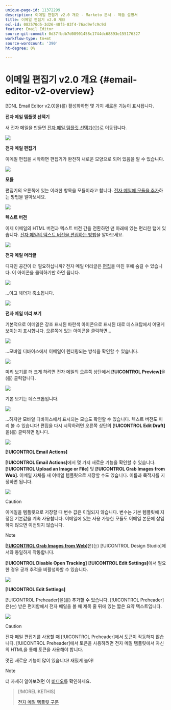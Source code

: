 ```yaml
---
unique-page-id: 11372299
description: 이메일 편집기 v2.0 개요 - Marketo 문서 - 제품 설명서
title: 이메일 편집기 v2.0 개요
exl-id: 082570d5-3d26-48f5-83f4-76ad9efc9c9d
feature: Email Editor
source-git-commit: 0d37fbdb7d08901458c1744dc68893e155176327
workflow-type: tm+mt
source-wordcount: '390'
ht-degree: 0%

---
```


# 이메일 편집기 v2.0 개요 {#email-editor-v2-overview}

[!DNL Email Editor v2.0]을(를) 활성화하면 몇 가지 새로운 기능이 표시됩니다.

**전자 메일 템플릿 선택기**

새 전자 메일을 만들면 [전자 메일 템플릿 선택기](/help/marketo/product-docs/email-marketing/general/email-editor-2/email-template-picker-overview.md)(으)로 이동됩니다.

![](assets/email-editor-v2-overview-1.png)

**전자 메일 편집기**

이메일 편집을 시작하면 편집기가 완전히 새로운 모양으로 되어 있음을 알 수 있습니다.

![](assets/email-editor-v2-overview-2.png)

**모듈**

편집기의 오른쪽에 있는 이러한 항목을 모듈이라고 합니다. [전자 메일에 모듈을 추가](/help/marketo/product-docs/email-marketing/general/email-editor-2/add-modules-to-your-email.md)하는 방법을 알아보세요.

![](assets/email-editor-v2-overview-3.png)

**텍스트 버전**

이제 이메일의 HTML 버전과 텍스트 버전 간을 전환하면 맨 아래에 있는 편리한 탭에 있습니다. [전자 메일의 텍스트 버전을 편집하는 방법](/help/marketo/product-docs/email-marketing/general/creating-an-email/edit-the-text-version-of-an-email.md)을 알아보세요.

![](assets/email-editor-v2-overview-4.png)

**전자 메일 머리글**

디자인 공간이 더 필요하십니까? 전자 메일 머리글은 [편집](/help/marketo/product-docs/email-marketing/general/creating-an-email/edit-your-email-header.md)을 마친 후에 숨길 수 있습니다. 이 아이콘을 클릭하기만 하면 됩니다.

![](assets/email-editor-v2-overview-5.png)

...이고 헤더가 축소됩니다.

![](assets/email-editor-v2-overview-6.png)

**전자 메일 미리 보기**

기본적으로 이메일은 강조 표시된 파란색 아이콘으로 표시된 대로 데스크탑에서 어떻게 보이는지 표시합니다. 오른쪽에 있는 아이콘을 클릭하면...

![](assets/email-editor-v2-overview-7.png)

...모바일 디바이스에서 이메일이 렌더링되는 방식을 확인할 수 있습니다.

![](assets/email-editor-v2-overview-8.png)

미리 보기를 더 크게 하려면 전자 메일의 오른쪽 상단에서 **[!UICONTROL Preview]**&#x200B;을(를) 클릭합니다.

![](assets/email-editor-v2-overview-9.png)

기본 보기는 데스크톱입니다.

![](assets/email-editor-v2-overview-10.png)

...하지만 모바일 디바이스에서 표시되는 모습도 확인할 수 있습니다. 텍스트 버전도 미리 볼 수 있습니다! 편집을 다시 시작하려면 오른쪽 상단의 **[!UICONTROL Edit Draft]**&#x200B;을(를) 클릭하면 됩니다.

![](assets/email-editor-v2-overview-11.png)

**[!UICONTROL Email Actions]**

**[!UICONTROL Email Actions]**&#x200B;에서 몇 가지 새로운 기능을 확인할 수 있습니다. **[!UICONTROL Upload an Image or File]** 및 **[!UICONTROL Grab Images from Web]**. 이메일 자체를 새 이메일 템플릿으로 저장할 수도 있습니다. 이름과 목적지를 지정하면 됩니다.

![](assets/email-editor-v2-overview-12.png)

>[!CAUTION]
>
>이메일을 템플릿으로 저장할 때 변수 값은 이월되지 않습니다. 변수는 기본 템플릿에 지정된 기본값을 계속 사용합니다. 이메일에 있는 사용 가능한 모듈도 이메일 본문에 삽입하지 않으면 이전되지 않습니다.

>[!NOTE]
>
>**[[!UICONTROL Grab Images from Web]](/help/marketo/product-docs/demand-generation/images-and-files/grab-the-images-from-a-web-page.md)**&#x200B;은(는) [!UICONTROL Design Studio]에서와 동일하게 작동합니다.

**[!UICONTROL Disable Open Tracking]** **[!UICONTROL Edit Settings]**&#x200B;에서 필요한 경우 공개 추적을 비활성화할 수 있습니다.

![](assets/email-editor-v2-overview-13.png)

**[!UICONTROL Edit Settings]**

[!UICONTROL Preheader]을(를) 추가할 수 있습니다. [!UICONTROL Preheader]은(는) 받은 편지함에서 전자 메일을 볼 때 제목 줄 뒤에 있는 짧은 요약 텍스트입니다.

![](assets/email-editor-v2-overview-14.png)

>[!CAUTION]
>
>전자 메일 편집기를 사용할 때 [!UICONTROL Preheader]에서 토큰이 작동하지 않습니다. [!UICONTROL Preheader]에서 토큰을 사용하려면 전자 메일 템플릿에서 자신의 HTML을 통해 토큰을 사용해야 합니다.

멋진 새로운 기능이 많이 있습니다! 재밌게 놀아!

>[!NOTE]
>
>더 자세히 알아보려면 이 [비디오](https://nation.marketo.com/videos/1463)를 확인하세요.

>[!MORELIKETHIS]
>
>[전자 메일 템플릿 구문](/help/marketo/product-docs/email-marketing/general/email-editor-2/email-template-syntax.md)
